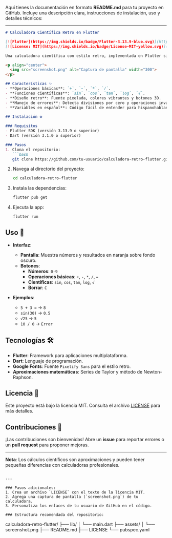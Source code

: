 Aquí tienes la documentación en formato **README.md** para tu proyecto en GitHub. Incluye una descripción clara, instrucciones de instalación, uso y detalles técnicos:

---

```markdown
# Calculadora Científica Retro en Flutter

[![Flutter](https://img.shields.io/badge/Flutter-3.13.9-blue.svg)](https://flutter.dev)
[![License: MIT](https://img.shields.io/badge/License-MIT-yellow.svg)](https://opensource.org/licenses/MIT)

Una calculadora científica con estilo retro, implementada en Flutter sin dependencias externas. Incluye operaciones básicas y funciones científicas, con variables en español y diseño inspirado en dispositivos antiguos.

<p align="center">
  <img src="screenshot.png" alt="Captura de pantalla" width="300">
</p>

## Características ✨
- **Operaciones básicas**: `+`, `-`, `*`, `/`.
- **Funciones científicas**: `sin`, `cos`, `tan`, `log`, `√`.
- **Diseño retro**: Fuente pixelada, colores vibrantes y botones 3D.
- **Manejo de errores**: Detecta divisiones por cero y operaciones inválidas.
- **Variables en español**: Código fácil de entender para hispanohablantes.

## Instalación ⚙️

### Requisitos
- Flutter SDK (versión 3.13.9 o superior)
- Dart (versión 3.1.0 o superior)

### Pasos
1. Clona el repositorio:
   ```bash
   git clone https://github.com/tu-usuario/calculadora-retro-flutter.git
   ```
2. Navega al directorio del proyecto:
   ```bash
   cd calculadora-retro-flutter
   ```
3. Instala las dependencias:
   ```bash
   flutter pub get
   ```
4. Ejecuta la app:
   ```bash
   flutter run
   ```

## Uso 🧮
- **Interfaz**:
  - **Pantalla**: Muestra números y resultados en naranja sobre fondo oscuro.
  - **Botones**:
    - **Números**: `0-9`
    - **Operaciones básicas**: `+`, `-`, `*`, `/`, `=`
    - **Científicas**: `sin`, `cos`, `tan`, `log`, `√`
    - **Borrar**: `C`

- **Ejemplos**:
  - `5 + 3 =` → `8`
  - `sin(30)` → `0.5`
  - `√25` → `5`
  - `10 / 0` → `Error`

## Tecnologías 🛠️
- **Flutter**: Framework para aplicaciones multiplataforma.
- **Dart**: Lenguaje de programación.
- **Google Fonts**: Fuente `Pixelify Sans` para el estilo retro.
- **Aproximaciones matemáticas**: Series de Taylor y método de Newton-Raphson.

## Licencia 📄
Este proyecto está bajo la licencia MIT. Consulta el archivo [LICENSE](LICENSE) para más detalles.

## Contribuciones 🤝
¡Las contribuciones son bienvenidas! Abre un **issue** para reportar errores o un **pull request** para proponer mejoras.

---

**Nota**: Los cálculos científicos son aproximaciones y pueden tener pequeñas diferencias con calculadoras profesionales.
```

---

### Pasos adicionales:
1. Crea un archivo `LICENSE` con el texto de la licencia MIT.
2. Agrega una captura de pantalla (`screenshot.png`) de tu calculadora.
3. Personaliza los enlaces de tu usuario de GitHub en el código.

### Estructura recomendada del repositorio:
```
calculadora-retro-flutter/
├── lib/
│   └── main.dart
├── assets/
│   └── screenshot.png
├── README.md
├── LICENSE
└── pubspec.yaml
```
